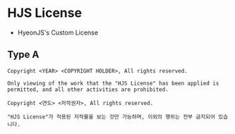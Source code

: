 # HJS License
- HyeonJS's Custom License

## Type A
```
Copyright <YEAR> <COPYRIGHT HOLDER>, All rights reserved.

Only viewing of the work that the "HJS License" has been applied is permitted, and all other activities are prohibited.
```

```
Copyright <연도> <저작권자>, All rights reserved.

"HJS License"가 적용된 저작물을 보는 것만 가능하며, 이외의 행위는 전부 금지되어 있습니다.
```

